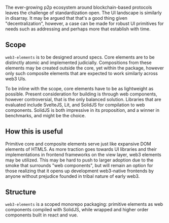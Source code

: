 The ever-growing p2p ecosystem around blockchain-based protocols leaves the challenge of standardization open. The UI landscape is similarly in disarray. It may be argued that that's a good thing given "decentralization", however, a case can be made for robust UI primitives for needs such as addressing and perhaps more that establish with time.

## Scope

`web3-elements` is to be designed around specs. Core elements are to be distinctly atomic and implemented judicially. Compositions from these elements may be created outside the core, yet within the package, however only such composite elements that are expected to work similarly across web3 UIs.

To be inline with the scope, core elements have to be as lightweight as possible. Present consideration for building is through web components, however controversial, that is the only balanced solution. Libraries that are evaluated include SvelteJS, Lit, and SolidJS for compilation to web components. SolidJS is both impressive in its proposition, and a winner in benchmarks, and might be the choice.

## How this is useful

Primitive core and composite elements serve just like expansive DOM elements of HTML5. As more traction goes towards UI libraries and their implementations in frontend frameworks on the view layer, web3 elements may be utilized. This may be hard to push to larger adoption due to the smoke that surrounds "web components", but will remain an option for those realizing that it opens up development web3-native frontends by anyone without prejudice founded in tribal nature of early web3.

## Structure

`web3-elements` is a scoped monorepo packaging: primitive elements as web components compiled with SolidJS, while wrapped and higher order components built in react and vue.